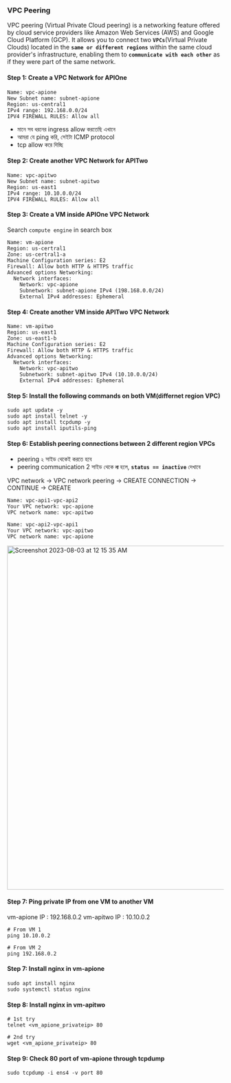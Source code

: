 ### VPC Peering

VPC peering (Virtual Private Cloud peering) is a networking feature offered by cloud service providers like Amazon Web Services (AWS) and Google Cloud Platform (GCP).
It allows you to connect two **`VPCs`**(Virtual Private Clouds) located in the **`same or different regions`** within the same cloud provider's infrastructure, 
enabling them to **`communicate with each other`** as if they were part of the same network.

#### Step 1: Create a VPC Network for APIOne

```
Name: vpc-apione
New Subnet name: subnet-apione
Region: us-central1
IPv4 range: 192.168.0.0/24
IPV4 FIREWALL RULES: Allow all
```
- মানে সব ধরনের ingress allow করতেছি এখানে
- আমরা যে ping করি, সেইটা ICMP protocol
- tcp allow করে দিচ্ছি

#### Step 2: Create another VPC Network for APITwo

```
Name: vpc-apitwo
New Subnet name: subnet-apitwo
Region: us-east1
IPv4 range: 10.10.0.0/24
IPV4 FIREWALL RULES: Allow all
```

#### Step 3: Create a VM inside APIOne VPC Network

Search `compute engine` in search box
```
Name: vm-apione
Region: us-certral1
Zone: us-certral1-a
Machine Configuration series: E2
Firewall: Allow both HTTP & HTTPS traffic
Advanced options Networking:
  Network interfaces:
    Network: vpc-apione
    Subnetwork: subnet-apione IPv4 (198.168.0.0/24)
    External IPv4 addresses: Ephemeral
```

#### Step 4: Create another VM inside APITwo VPC Network


```
Name: vm-apitwo
Region: us-east1
Zone: us-east1-b
Machine Configuration series: E2
Firewall: Allow both HTTP & HTTPS traffic
Advanced options Networking:
  Network interfaces:
    Network: vpc-apitwo
    Subnetwork: subnet-apitwo IPv4 (10.10.0.0/24)
    External IPv4 addresses: Ephemeral
```

#### Step 5: Install the following commands on both VM(differnet region VPC)

```
sudo apt update -y
sudo apt install telnet -y
sudo apt install tcpdump -y
sudo apt install iputils-ping
```

#### Step 6: Establish peering connections between 2 different region VPCs

- peering ২ সাইড থেকেই করতে হবে
- peering communication 2 সাইড থেকে **`না`** হলে, **`status == inactive`** দেখাবে

VPC network -> VPC network peering -> CREATE CONNECTION -> CONTINUE -> CREATE
```
Name: vpc-api1-vpc-api2
Your VPC network: vpc-apione
VPC network name: vpc-apitwo
```

```
Name: vpc-api2-vpc-api1
Your VPC network: vpc-apitwo
VPC network name: vpc-apione
```

<img width="800" alt="Screenshot 2023-08-03 at 12 15 35 AM" src="https://github.com/Mohsem35/DevOps/assets/58659448/e38c8823-a09b-48f9-831e-078fe259da18">

#### Step 7: Ping private IP from one VM to another VM

vm-apione IP : 192.168.0.2
vm-apitwo IP : 10.10.0.2

```
# From VM 1
ping 10.10.0.2
```
```
# From VM 2
ping 192.168.0.2
```

#### Step 7: Install nginx in vm-apione

```
sudo apt install nginx
sudo systemctl status nginx
```

#### Step 8: Install nginx in vm-apitwo
```
# 1st try
telnet <vm_apione_privateip> 80
```

```
# 2nd try
wget <vm_apione_privateip> 80
```

#### Step 9: Check 80 port of vm-apione through tcpdump

```
sudo tcpdump -i ens4 -v port 80
```




